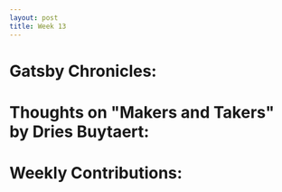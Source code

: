```yaml
---
layout: post
title: Week 13
---
```


# Gatsby Chronicles:  

# Thoughts on "Makers and Takers" by Dries Buytaert:

# Weekly Contributions: 